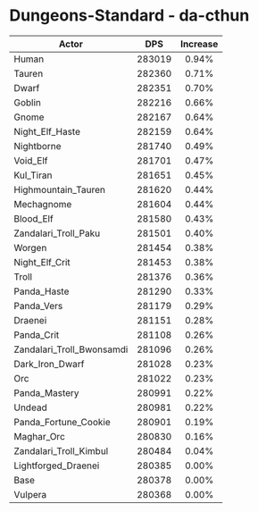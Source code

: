 # Dungeons-Standard - da-cthun
| Actor | DPS | Increase |
|---|:---:|:---:|
|Human|283019|0.94%|
|Tauren|282360|0.71%|
|Dwarf|282351|0.70%|
|Goblin|282216|0.66%|
|Gnome|282167|0.64%|
|Night_Elf_Haste|282159|0.64%|
|Nightborne|281740|0.49%|
|Void_Elf|281701|0.47%|
|Kul_Tiran|281651|0.45%|
|Highmountain_Tauren|281620|0.44%|
|Mechagnome|281604|0.44%|
|Blood_Elf|281580|0.43%|
|Zandalari_Troll_Paku|281501|0.40%|
|Worgen|281454|0.38%|
|Night_Elf_Crit|281453|0.38%|
|Troll|281376|0.36%|
|Panda_Haste|281290|0.33%|
|Panda_Vers|281179|0.29%|
|Draenei|281151|0.28%|
|Panda_Crit|281108|0.26%|
|Zandalari_Troll_Bwonsamdi|281096|0.26%|
|Dark_Iron_Dwarf|281028|0.23%|
|Orc|281022|0.23%|
|Panda_Mastery|280991|0.22%|
|Undead|280981|0.22%|
|Panda_Fortune_Cookie|280901|0.19%|
|Maghar_Orc|280830|0.16%|
|Zandalari_Troll_Kimbul|280484|0.04%|
|Lightforged_Draenei|280385|0.00%|
|Base|280378|0.00%|
|Vulpera|280368|0.00%|
